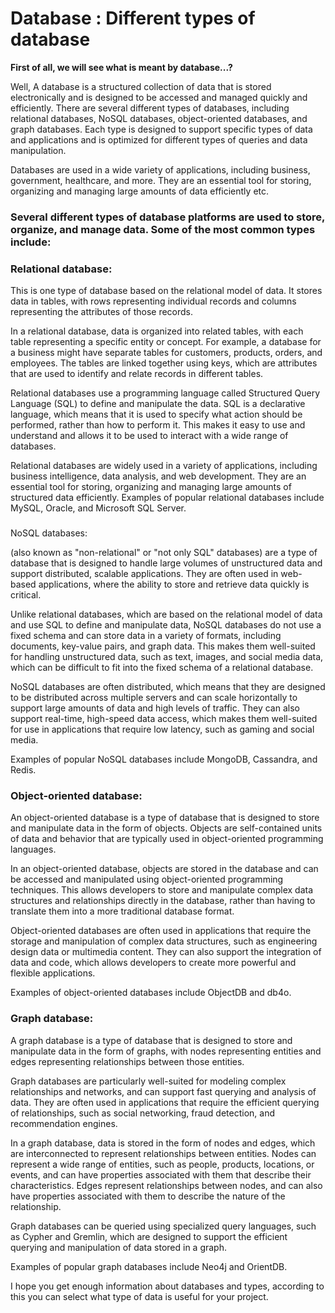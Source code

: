 # Database : Different types of database

**First of all, we will see what is meant by database...?**

Well, A database is a structured collection of data that is stored electronically and is designed to be accessed and managed quickly and efficiently. There are several different types of databases, including relational databases, NoSQL databases, object-oriented databases, and graph databases. Each type is designed to support specific types of data and applications and is optimized for different types of queries and data manipulation.

Databases are used in a wide variety of applications, including business, government, healthcare, and more. They are an essential tool for storing, organizing and managing large amounts of data efficiently etc.

### **Several different types of database platforms are used to store, organize, and manage data. Some of the most common types include:**

### **Relational database:**

This is one type of database based on the relational model of data. It stores data in tables, with rows representing individual records and columns representing the attributes of those records.

In a relational database, data is organized into related tables, with each table representing a specific entity or concept. For example, a database for a business might have separate tables for customers, products, orders, and employees. The tables are linked together using keys, which are attributes that are used to identify and relate records in different tables.

Relational databases use a programming language called Structured Query Language (SQL) to define and manipulate the data. SQL is a declarative language, which means that it is used to specify what action should be performed, rather than how to perform it. This makes it easy to use and understand and allows it to be used to interact with a wide range of databases.

Relational databases are widely used in a variety of applications, including business intelligence, data analysis, and web development. They are an essential tool for storing, organizing and managing large amounts of structured data efficiently. Examples of popular relational databases include MySQL, Oracle, and Microsoft SQL Server.

###   
NoSQL databases:

(also known as "non-relational" or "not only SQL" databases) are a type of database that is designed to handle large volumes of unstructured data and support distributed, scalable applications. They are often used in web-based applications, where the ability to store and retrieve data quickly is critical.

Unlike relational databases, which are based on the relational model of data and use SQL to define and manipulate data, NoSQL databases do not use a fixed schema and can store data in a variety of formats, including documents, key-value pairs, and graph data. This makes them well-suited for handling unstructured data, such as text, images, and social media data, which can be difficult to fit into the fixed schema of a relational database.

NoSQL databases are often distributed, which means that they are designed to be distributed across multiple servers and can scale horizontally to support large amounts of data and high levels of traffic. They can also support real-time, high-speed data access, which makes them well-suited for use in applications that require low latency, such as gaming and social media.

Examples of popular NoSQL databases include MongoDB, Cassandra, and Redis.

### Object-oriented database:

An object-oriented database is a type of database that is designed to store and manipulate data in the form of objects. Objects are self-contained units of data and behavior that are typically used in object-oriented programming languages.

In an object-oriented database, objects are stored in the database and can be accessed and manipulated using object-oriented programming techniques. This allows developers to store and manipulate complex data structures and relationships directly in the database, rather than having to translate them into a more traditional database format.

Object-oriented databases are often used in applications that require the storage and manipulation of complex data structures, such as engineering design data or multimedia content. They can also support the integration of data and code, which allows developers to create more powerful and flexible applications.

Examples of object-oriented databases include ObjectDB and db4o.

### Graph database:

A graph database is a type of database that is designed to store and manipulate data in the form of graphs, with nodes representing entities and edges representing relationships between those entities.

Graph databases are particularly well-suited for modeling complex relationships and networks, and can support fast querying and analysis of data. They are often used in applications that require the efficient querying of relationships, such as social networking, fraud detection, and recommendation engines.

In a graph database, data is stored in the form of nodes and edges, which are interconnected to represent relationships between entities. Nodes can represent a wide range of entities, such as people, products, locations, or events, and can have properties associated with them that describe their characteristics. Edges represent relationships between nodes, and can also have properties associated with them to describe the nature of the relationship.

Graph databases can be queried using specialized query languages, such as Cypher and Gremlin, which are designed to support the efficient querying and manipulation of data stored in a graph.

Examples of popular graph databases include Neo4j and OrientDB.

I hope you get enough information about databases and types, according to this you can select what type of data is useful for your project.